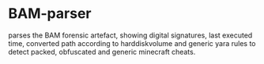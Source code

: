 # BAM-parser
parses the BAM forensic artefact, showing digital signatures, last executed time, converted path according to harddiskvolume and generic yara rules to detect packed, obfuscated and generic minecraft cheats. 
